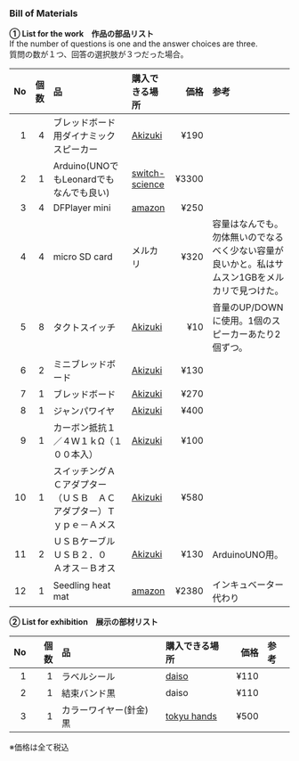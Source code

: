 ### Bill of Materials

**① List for the work　作品の部品リスト<br>**
If the number of questions is one and the answer choices are three.<br>
質問の数が１つ、回答の選択肢が３つだった場合。

|No|個数|品|購入できる場所|価格|参考|
| ------------: | ------------: | :------------ | :------------ | ------------: | :------------ |
|1|4|ブレッドボード用ダイナミックスピーカー|[Akizuki](https://akizukidenshi.com/catalog/g/gP-12587/)|¥190||
|2|1|Arduino(UNOでもLeonardでもなんでも良い)|[switch-science](https://www.switch-science.com/catalog/789/)|¥3300||
|3|4|DFPlayer mini|[amazon](https://www.amazon.co.jp/Aideepen-DFPlayer-Integrated-Supports-Processor/dp/B099Z46MTF?pd_rd_w=MXlKY&content-id=amzn1.sym.ba66c38a-dc1f-4e82-9841-ceda323bd601&pf_rd_p=ba66c38a-dc1f-4e82-9841-ceda323bd601&pf_rd_r=YG20BBFFC6788497T4YV&pd_rd_wg=1VopW&pd_rd_r=af6ae43d-2ae9-4ec7-9945-779fe4d8b942&pd_rd_i=B099Z46MTF&ref_=pd_bap_d_rp_1_i&th=1)|¥250||
|4|4|micro SD card|メルカリ|¥320|容量はなんでも。勿体無いのでなるべく少ない容量が良いかと。私はサムスン1GBをメルカリで見つけた。|
|5|8|タクトスイッチ|[Akizuki](https://akizukidenshi.com/catalog/g/gP-03647/)|¥10|音量のUP/DOWNに使用。1個のスピーカーあたり2個ずつ。|
|6|2|ミニブレッドボード|[Akizuki](https://akizukidenshi.com/catalog/g/gP-05155/)|¥130||
|7|1|ブレッドボード|[Akizuki](https://akizukidenshi.com/catalog/g/gP-00315/)|¥270||
|8|1|ジャンパワイヤ|[Akizuki](https://akizukidenshi.com/catalog/g/gP-00288/)|¥400||
|9|1|カーボン抵抗１／４Ｗ１ｋΩ（１００本入）|[Akizuki](https://akizukidenshi.com/catalog/g/gR-25102/)|¥100||
|10|1|スイッチングＡＣアダプター（ＵＳＢ　ＡＣアダプター）Ｔｙｐｅ－Ａメス|[Akizuki](https://akizukidenshi.com/catalog/g/gM-13658/)|¥580||
|11|2|ＵＳＢケーブル　ＵＳＢ２．０　Ａオス－Ｂオス|[Akizuki](https://akizukidenshi.com/catalog/g/gC-07605/)|¥130|ArduinoUNO用。|
|12|1|Seedling heat mat|[amazon](https://www.amazon.co.jp/-/en/gp/product/B08G4QN3VM/ref=ppx_yo_dt_b_asin_title_o02_s00?ie=UTF8&psc=1)|¥2380|インキュベーター代わり|

**② List for exhibition　展示の部材リスト<br>**

|No|個数|品|購入できる場所|価格|参考|
| ------------: | ------------: | :------------ | :------------ | ------------: | :------------ |
|1|1|ラベルシール|[daiso](https://jp.daisonet.com/products/4549131964127?_pos=2&_sid=0b291cc60&_ss=r)|¥110||
|2|1|結束バンド黒|daiso|¥110||
|3|1|カラーワイヤー(針金)黒|[tokyu hands](https://hands.net/goods/4952193175149/)|¥500||

※価格は全て税込